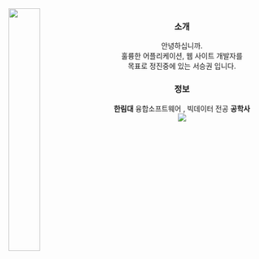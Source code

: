 <img align="left" style="width:35%;" src="https://github.com/user-attachments/assets/9220527f-2acb-4202-8035-0c1382c0174e"/>

<div align="center">

### 소개
안녕하십니까.<br>훌륭한 어플리케이션, 웹 사이트 개발자를<br>목표로 정진중에 있는 서승권 입니다.
### 정보
<b>한림대</b> 융합소프트웨어 , 빅데이터 전공 <b>공학사</b><br>
<a href="https://chivalrous-saffron-326.notion.site/RESUME-b08978d8a93145c6a2c721a510845762?pvs=4" target="_blank">
    <img src="https://img.shields.io/badge/BIO-E6E6E6?style=for-the-badge&logo=Bun&logoColor=gray" />
</a>


</div>


<br><br>

<div align="center">


